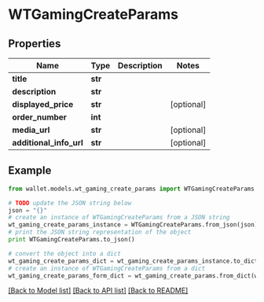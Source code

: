 # WTGamingCreateParams


## Properties

Name | Type | Description | Notes
------------ | ------------- | ------------- | -------------
**title** | **str** |  | 
**description** | **str** |  | 
**displayed_price** | **str** |  | [optional] 
**order_number** | **int** |  | 
**media_url** | **str** |  | [optional] 
**additional_info_url** | **str** |  | [optional] 

## Example

```python
from wallet.models.wt_gaming_create_params import WTGamingCreateParams

# TODO update the JSON string below
json = "{}"
# create an instance of WTGamingCreateParams from a JSON string
wt_gaming_create_params_instance = WTGamingCreateParams.from_json(json)
# print the JSON string representation of the object
print WTGamingCreateParams.to_json()

# convert the object into a dict
wt_gaming_create_params_dict = wt_gaming_create_params_instance.to_dict()
# create an instance of WTGamingCreateParams from a dict
wt_gaming_create_params_form_dict = wt_gaming_create_params.from_dict(wt_gaming_create_params_dict)
```
[[Back to Model list]](../README.md#documentation-for-models) [[Back to API list]](../README.md#documentation-for-api-endpoints) [[Back to README]](../README.md)


